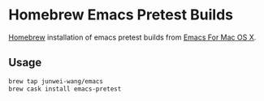 # Homebrew Emacs Pretest Builds

[Homebrew](https://brew.sh/) installation of emacs pretest builds from [Emacs For Mac OS X](https://emacsformacosx.com/).

## Usage

```sh
brew tap junwei-wang/emacs
brew cask install emacs-pretest
```

